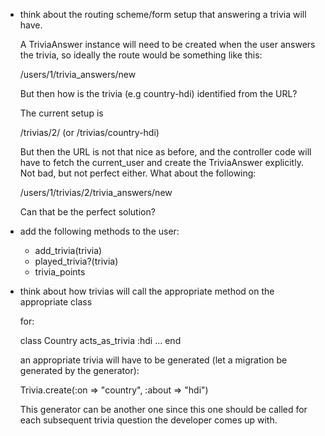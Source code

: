 * think about the routing scheme/form setup that answering a trivia will have.

  A TriviaAnswer instance will need to be created when the user answers the trivia, so ideally the route would be something like this:
  
  /users/1/trivia_answers/new
  
  But then how is the trivia (e.g country-hdi) identified from the URL?
  
  The current setup is
  
  /trivias/2/ (or /trivias/country-hdi)
  
  But then the URL is not that nice as before, and the controller code will have to fetch the current_user and create the TriviaAnswer explicitly. Not bad, but not perfect either. What about the following:
  
  /users/1/trivias/2/trivia_answers/new
  
  Can that be the perfect solution?
  
* add the following methods to the user:

  * add_trivia(trivia)
  * played_trivia?(trivia)
  * trivia_points

* think about how trivias will call the appropriate method on the appropriate class

  for:
  
  class Country
    acts_as_trivia :hdi
    ...
  end
  
  an appropriate trivia will have to be generated (let a migration be generated by the generator):
  
  Trivia.create(:on => "country", :about => "hdi")
    
  This generator can be another one since this one should be called for each subsequent trivia question the developer comes up with.


